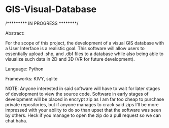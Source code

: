 # GIS-Visual-Database
/********* IN PROGRESS ********/


Abstract:

For the scope of this project, the development of a visual GIS database with a User Interface is a realistic goal. This software will allow users to essentially upload .shp, and .dbf files to a database while also being able to visualize such data in 2D and 3D (VR for future development). 


Language: Python

Frameworks: KIVY, sqlite


NOTE: Anyone interested in said software will have to wait for later stages of development to view the source code. Software in early stages of development will be placed in encrypt zip as I am far too cheap to purchase private repositories, but if anyone manages to crack said zips I'll be more impressed with your ability to do so than upset that the software was seen by others. Heck if you manage to open the zip do a pull request so we can chat haha.


